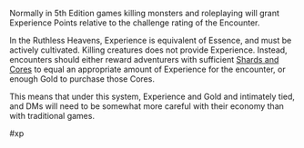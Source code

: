 Normally in 5th Edition games killing monsters and roleplaying will grant Experience Points relative to the challenge rating of the Encounter.

In the Ruthless Heavens, Experience is equivalent of Essence, and must be actively cultivated. Killing creatures does not provide Experience. Instead, encounters should either reward adventurers with sufficient [Shards and Cores](Shards%20and%20Cores.md) to equal an appropriate amount of Experience for the encounter, or enough Gold to purchase those Cores.

This means that under this system, Experience and Gold and intimately tied, and DMs will need to be somewhat more careful with their economy than with traditional games.

#xp 